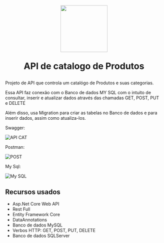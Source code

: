 <h1 align="center" >
    <img width="150" src=https://github.com/JenifferBitancort/APICatalogo/assets/137184265/15132e53-828e-4ef5-b708-9016e3dd5e94/>   
<p>API de catalogo de Produtos</p>
</h1>


Projeto de API que controla um catalógo de Produtos e suas categorias.

Essa API faz conexão com o Banco de dados MY SQL com o intuito de consultar, inserir e atualizar dados através das chamadas GET, POST, PUT e DELETE 

Além disso, usa Migration para criar as tabelas no Banco de dados e para inserir dados, assim como atualiza-los.

Swagger:

![API CAT](https://github.com/JenifferBitancort/APICatalogo/assets/137184265/1c6c4666-9427-4425-8291-b4996ce73382)

Postman:

![POST](https://github.com/JenifferBitancort/APICatalogo/assets/137184265/9c59b2c3-4afc-44f1-9c12-e9036be15afa)

My Sql:

![My SQL](https://github.com/JenifferBitancort/APICatalogo/assets/137184265/73964994-0a5b-417d-8da9-4d88ec33d143)


## Recursos usados
- Asp.Net Core Web API
- Rest Full
- Entity Framework Core
- DataAnnotations 
- Banco de dados MySQL
- Verbos HTTP: GET, POST, PUT, DELETE
- Banco de dados SQLServer

